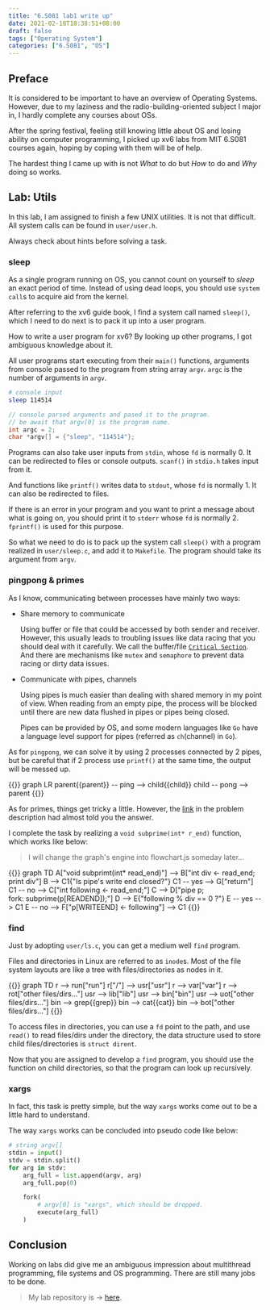```yaml
---
title: "6.S081 lab1 write up"
date: 2021-02-18T18:38:51+08:00
draft: false
tags: ["Operating System"]
categories: ["6.S081", "OS"]
---
```


## Preface

It is considered to be important to have an overview of Operating Systems. However, due to my laziness and the radio-building-oriented subject I major in, I hardly complete any courses about OSs.


After the spring festival, feeling still knowing little about OS and losing ability on computer programming, I picked up xv6 labs from MIT 6.S081 courses again, hoping by coping with them will be of help.


The hardest thing I came up with is not *What* to do but *How* to do and *Why* doing so works.


## Lab: Utils


In this lab, I am assigned to finish a few UNIX utilities. It is not that difficult. All system calls can be found in `user/user.h`.


Always check about hints before solving a task.

### sleep

As a single program running on OS, you cannot count on yourself to *sleep* an exact period of time. Instead of using dead loops, you should use `system call`s to acquire aid from the kernel.


After referring to the xv6 guide book, I find a system call named `sleep()`, which I need to do next is to pack it up into a user program.


How to write a user program for xv6? By looking up other programs, I got ambiguous knowledge about it.


All user programs start executing from their `main()` functions, arguments from console passed to the program from string array `argv`. `argc` is the number of arguments in `argv`.


``` bash
# console input
sleep 114514
```


``` C
// console parsed arguments and pased it to the program.
// be await that argv[0] is the program name.
int argc = 2;
char *argv[] = {"sleep", "114514"};
```


Programs can also take user inputs from `stdin`, whose `fd` is normally 0. It can be redirected to files or console outputs. `scanf()` in `stdio.h` takes input from it.


And functions like `printf()` writes data to `stdout`, whose `fd` is normally 1. It can also be redirected to files.


If there is an error in your program and you want to print a message about what is going on, you should print it to `stderr` whose `fd` is normally 2. `fprintf()` is used for this purpose.



So what we need to do is to pack up the system call `sleep()` with a program realized in `user/sleep.c`, and add it to `Makefile`. The program should take its argument from `argv`.


### pingpong & primes


As I know, communicating between processes have mainly two ways:


- Share memory to communicate
  
   Using buffer or file that could be accessed by both sender and receiver. However, this usually leads to troubling issues like data racing that you should deal with it carefully. We call the buffer/file [`Critical Section`](https://en.wikipedia.org/wiki/Critical_section). And there are mechanisms like `mutex` and `semaphore` to prevent data racing or dirty data issues.

- Communicate with pipes, channels


   Using pipes is much easier than dealing with shared memory in my point of view. When reading from an empty pipe, the process will be blocked until there are new data flushed in pipes or pipes being closed.


   Pipes can be provided by OS, and some modern languages like `Go` have a language level support for pipes (referred as `ch`(channel) in `Go`).


As for `pingpong`, we can solve it by using 2 processes connected by 2 pipes, but be careful that if 2 process use `printf()` at the same time, the output will be messed up.


{{<mermaid>}}
graph LR
    parent{{parent}} -- ping --> child{{child}}
    child -- pong --> parent
{{</mermaid>}}

As for primes, things get tricky a little. However, the [link](https://swtch.com/~rsc/thread/) in the problem description had almost told you the answer.

I complete the task by realizing a `void subprime(int* r_end)` function, which works like below:
> I will change the graph's engine into flowchart.js someday later...

{{<mermaid>}}
graph TD
    A["void subprimt(int* read_end)"] --> B["int div <- read_end;<br>print div"]
    B --> C1{"Is pipe's write end closed?"}
    C1 -- yes --> G["return"]
    C1 -- no --> C["int following <- read_end;"]
    C --> D["pipe p;<br> fork: subprime(p[READEND]);"]
    D --> E{"following % div == 0 ?"}
    E -- yes --> C1
    E -- no --> F["p[WRITEEND] <- following"] --> C1
{{</mermaid>}}

### find

Just by adopting `user/ls.c`, you can get a medium well `find` program.

Files and directories in Linux are referred to as `inode`s. Most of the file system layouts are like a tree with files/directories as nodes in it.

{{<mermaid>}}
graph TD
    r --> run["run"]
    r["/"] --> usr["usr"]
    r --> var["var"]
    r --> rot["other files/dirs..."]
    usr --> lib["lib"]
    usr --> bin["bin"]
    usr --> uot["other files/dirs..."]
    bin --> grep{{grep}}
    bin --> cat{{cat}}
    bin --> bot["other files/dirs..."]
{{</mermaid>}}

To access files in directories, you can use a `fd` point to the path, and use `read()` to read files/dirs under the directory, the data structure used to store child files/directories is `struct dirent`.

Now that you are assigned to develop a `find` program, you should use the function on child directories, so that the program can look up recursively.

### xargs

In fact, this task is pretty simple, but the way `xargs` works come out to be a little hard to understand.

The way `xargs` works can be concluded into pseudo code like below:

```python
# string argv[]
stdin = input()
stdv = stdin.split()
for arg in stdv:
    arg_full = list.append(argv, arg)
    arg_full.pop(0)

    fork(
        # argv[0] is "xargs", which should be dropped.
        execute(arg_full)
    )
```

## Conclusion

Working on labs did give me an ambiguous impression about multithread programming, file systems and OS programming. There are still many jobs to be done.

> My lab repository is -> [here](https://github.com/ClSlaid/6.S081).
